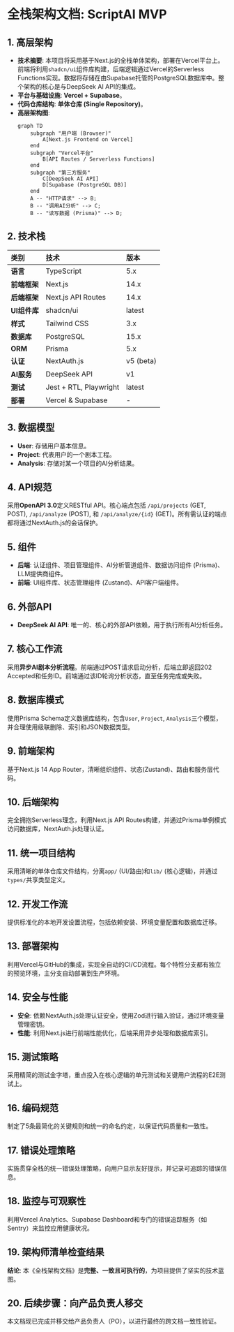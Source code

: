 # 全栈架构文档: ScriptAI MVP

## 1. 高层架构
* **技术摘要**: 本项目将采用基于Next.js的全栈单体架构，部署在Vercel平台上。前端将利用`shadcn/ui`组件库构建，后端逻辑通过Vercel的Serverless Functions实现。数据将存储在由Supabase托管的PostgreSQL数据库中。整个架构的核心是与DeepSeek AI API的集成。
* **平台与基础设施**: **Vercel + Supabase**。
* **代码仓库结构**: **单体仓库 (Single Repository)**。
* **高层架构图**:
    ```mermaid
    graph TD
        subgraph "用户端 (Browser)"
            A[Next.js Frontend on Vercel]
        end
        subgraph "Vercel平台"
            B[API Routes / Serverless Functions]
        end
        subgraph "第三方服务"
            C[DeepSeek AI API]
            D[Supabase (PostgreSQL DB)]
        end
        A -- "HTTP请求" --> B;
        B -- "调用AI分析" --> C;
        B -- "读写数据 (Prisma)" --> D;
    ```

## 2. 技术栈
| 类别 | 技术 | 版本 |
| :--- | :--- | :--- |
| **语言** | TypeScript | 5.x |
| **前端框架** | Next.js | 14.x |
| **后端框架** | Next.js API Routes | 14.x |
| **UI组件库** | shadcn/ui | latest |
| **样式** | Tailwind CSS | 3.x |
| **数据库** | PostgreSQL | 15.x |
| **ORM** | Prisma | 5.x |
| **认证** | NextAuth.js | v5 (beta) |
| **AI服务** | DeepSeek API | v1 |
| **测试** | Jest + RTL, Playwright | latest |
| **部署** | Vercel & Supabase | - |

## 3. 数据模型
* **User**: 存储用户基本信息。
* **Project**: 代表用户的一个剧本工程。
* **Analysis**: 存储对某一个项目的AI分析结果。

## 4. API规范
采用**OpenAPI 3.0**定义RESTful API。核心端点包括 `/api/projects` (GET, POST), `/api/analyze` (POST), 和 `/api/analyze/{id}` (GET)。所有需认证的端点都将通过NextAuth.js的会话保护。

## 5. 组件
* **后端**: 认证组件、项目管理组件、AI分析管道组件、数据访问组件 (Prisma)、LLM提供商组件。
* **前端**: UI组件库、状态管理组件 (Zustand)、API客户端组件。

## 6. 外部API
* **DeepSeek AI API**: 唯一的、核心的外部API依赖，用于执行所有AI分析任务。

## 7. 核心工作流
采用**异步AI剧本分析流程**。前端通过POST请求启动分析，后端立即返回202 Accepted和任务ID。前端通过该ID轮询分析状态，直至任务完成或失败。

## 8. 数据库模式
使用Prisma Schema定义数据库结构，包含`User`, `Project`, `Analysis`三个模型，并合理使用级联删除、索引和JSON数据类型。

## 9. 前端架构
基于Next.js 14 App Router，清晰组织组件、状态(Zustand)、路由和服务层代码。

## 10. 后端架构
完全拥抱Serverless理念，利用Next.js API Routes构建，并通过Prisma单例模式访问数据库，NextAuth.js处理认证。

## 11. 统一项目结构
采用清晰的单体仓库文件结构，分离`app/` (UI/路由)和`lib/` (核心逻辑)，并通过`types/`共享类型定义。

## 12. 开发工作流
提供标准化的本地开发设置流程，包括依赖安装、环境变量配置和数据库迁移。

## 13. 部署架构
利用Vercel与GitHub的集成，实现全自动的CI/CD流程。每个特性分支都有独立的预览环境，主分支自动部署到生产环境。

## 14. 安全与性能
* **安全**: 依赖NextAuth.js处理认证安全，使用Zod进行输入验证，通过环境变量管理密钥。
* **性能**: 利用Next.js进行前端性能优化，后端采用异步处理和数据库索引。

## 15. 测试策略
采用精简的测试金字塔，重点投入在核心逻辑的单元测试和关键用户流程的E2E测试上。

## 16. 编码规范
制定了5条最简化的关键规则和统一的命名约定，以保证代码质量和一致性。

## 17. 错误处理策略
实施贯穿全栈的统一错误处理策略，向用户显示友好提示，并记录可追踪的错误信息。

## 18. 监控与可观察性
利用Vercel Analytics、Supabase Dashboard和专门的错误追踪服务（如Sentry）来监控应用健康状况。

## 19. 架构师清单检查结果
**结论**: 本《全栈架构文档》是**完整、一致且可执行的**，为项目提供了坚实的技术蓝图。

## 20. 后续步骤：向产品负责人移交
本文档现已完成并移交给产品负责人（PO），以进行最终的跨文档一致性验证。
